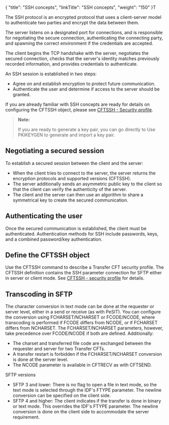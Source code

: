 {
    "title": "SSH concepts",
    "linkTitle": "SSH concepts",
    "weight": "150"
}T

The SSH protocol is an encrypted protocol that uses a client-server model to authenticate two parties and encrypt the data between them.

The server listens on a designated port for connections, and is responsible for negotiating the secure connection, authenticating the connecting party, and spawning the correct environment if the credentials are accepted.

The client begins the TCP handshake with the server, negotiates the secured connection, checks that the server's identity matches previously recorded information, and provides credentials to authenticate.

An SSH session is established in two steps:

-   Agree on and establish encryption to protect future communication.
-   Authenticate the user and determine if access to the server should be granted.

If you are already familiar with SSH concepts are ready for details on configuring the CFTSSH object, please see <a href="../../../c_intro_userinterfaces/web_copilot_ui/cftssl/cftssh" class="MCXref xref">CFTSSH - Security profile</a>.

> **Note:**
>
> If you are ready to generate a key pair, you can go directly to Use PKIKEYGEN to generate and import a key pair.

## Negotiating a secured session

To establish a secured session between the client and the server:

-   When the client tries to connect to the server, the server returns the encryption protocols and supported versions (CFTSSH).  
-   The server additionally sends an asymmetric public key  to the client so that the client can verify the authenticity of the server.
-   The  client and the server can then use an algorithm to share a symmetrical key  to create the secured communication.

## Authenticating the user

Once the secured communication is established, the client must be authenticated. Authentication methods for SSH include passwords, keys, and a combined password/key authentication.

## Define the CFTSSH object

Use the CFTSSH command to describe a Transfer CFT security profile. The CFTSSH definition contains the SSH parameter connection for SFTP either in server or client mode. See [CFTSSH - security profile](../../../c_intro_userinterfaces/web_copilot_ui/cftssl/cftssh) for details.

## Transcoding in SFTP

The character conversion in text mode can be done at the requester or server level, either in a send or receive (as with PeSIT). You can configure the conversion using FCHARSET/NCHARSET or FCODE/NCODE, where transcoding is performed if FCODE differs from NCODE, or if FCHARSET differs from NCHARSET. The FCHARSET/NCHARSET parameters, however, take precedence over FCODE/NCODE if both are defined. Additionally:

-   The charset and  transferred file code are exchanged between the requester and server for two Transfer CFTs.
-   A transfer restart is forbidden if the FCHARSET/NCHARSET conversion is done at the server level.
-   The NCODE parameter is available in CFTRECV as with CFTSEND.

SFTP versions

-   SFTP 3 and lower: There is no flag to open a file in text mode, so the text mode is selected through the IDF's FTYPE parameter. The newline conversion can be specified on the client side.
-   SFTP  4 and higher: The client indicates if the transfer is done in binary or text mode. This overrides the IDF's FTYPE parameter. The newline conversion is done on the client side to accommodate the server requirement.
